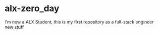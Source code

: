# alx-zero_day
I'm now a ALX Student, this is my first repository as a full-stack engineer
new stuff
